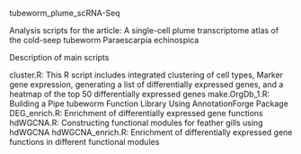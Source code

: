 tubeworm_plume_scRNA-Seq

Analysis scripts for the article:
A single-cell plume transcriptome atlas of the cold-seep tubeworm Paraescarpia echinospica

Description of main scripts

cluster.R: This R script includes integrated clustering of cell types, Marker gene expression, generating a list of differentially expressed genes, and a heatmap of the top 50 differentially expressed genes
make.OrgDb_1.R: Building a Pipe tubeworm Function Library Using AnnotationForge Package
DEG_enrich.R: Enrichment of differentially expressed gene functions
hdWGCNA.R: Constructing functional modules for feather gills using hdWGCNA
hdWGCNA_enrich.R: Enrichment of differentially expressed gene functions in different functional modules

